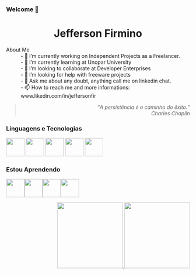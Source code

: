 ### Welcome 👋

<h1 align="center"> Jefferson Firmino</h1>


<dl>
<dt>About Me </dt>
<dd>- 🔭 I’m currently working on Independent Projects as a Freelancer. <br/></dd>
<dd>- 🌱 I’m currently learning at Unopar University <br/></dd>
<dd>- 👯 I’m looking to collaborate at Developer Enterprises <br/></dd>
<dd>- 🤔 I’m looking for help with freeware projects <br/></dd>
<dd>- 💬 Ask me about any doubt, anything call me on linkedin chat. <br/></dd>
<dd>- 📫 How to reach me and more informations: www.likedin.com/in/jeffersonfir <br/></dd>
</dl>

<blockquote align="right">
<em><q>A persistência é o caminho do êxito.</q><br/>
<cite>Charles Chaplin </cite>
 </em>
</blockquote>

### Linguagens e Tecnologias
<img src="https://cdn.jsdelivr.net/gh/devicons/devicon/icons/html5/html5-original-wordmark.svg" width="50px" height ="50px" /> <img src="https://cdn.jsdelivr.net/gh/devicons/devicon/icons/css3/css3-original-wordmark.svg"  width="50px" height ="50px" /> <img src="https://cdn.jsdelivr.net/gh/devicons/devicon/icons/javascript/javascript-original.svg"  width="50px" height ="50px" />
<img src="https://cdn.jsdelivr.net/gh/devicons/devicon/icons/git/git-original-wordmark.svg"  width="50px" height ="50px" /> 
<img src="https://cdn.jsdelivr.net/gh/devicons/devicon/icons/mysql/mysql-original-wordmark.svg" width="50px" height ="50px"/>


### Estou Aprendendo
<img src="https://cdn.jsdelivr.net/gh/devicons/devicon/icons/python/python-original-wordmark.svg" width="50px" height ="50px" /><img src="https://cdn.jsdelivr.net/gh/devicons/devicon/icons/bootstrap/bootstrap-plain-wordmark.svg"  width="50px" height ="50px" /><img src="https://cdn.jsdelivr.net/gh/devicons/devicon/icons/java/java-original-wordmark.svg"  width="50px50px" height ="50px" /><img src="https://cdn.jsdelivr.net/gh/devicons/devicon/icons/react/react-original-wordmark.svg"  width="50px" height ="50px"/>


<div align= "right">
 <a href="https://github.com/jeffersonfirmino">
 <img height="180em" src="https://github-readme-stats.vercel.app/api/top-langs/?username=jeffersonfirmino&layout=compact&langs_count=7&theme=dracula"/>
 <img height="180em" src="https://github-readme-stats.vercel.app/api?username=jeffersonfirmino&show_icons=true&theme=dracula&include_all_commits=true&count_private=true"/>


</div>
